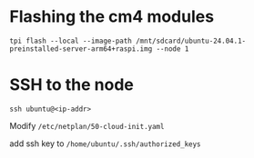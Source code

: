 # Flashing the cm4 modules

`tpi flash --local --image-path /mnt/sdcard/ubuntu-24.04.1-preinstalled-server-arm64+raspi.img --node 1`

# SSH to the node

`ssh ubuntu@<ip-addr>`

Modify `/etc/netplan/50-cloud-init.yaml`

add ssh key to `/home/ubuntu/.ssh/authorized_keys`
